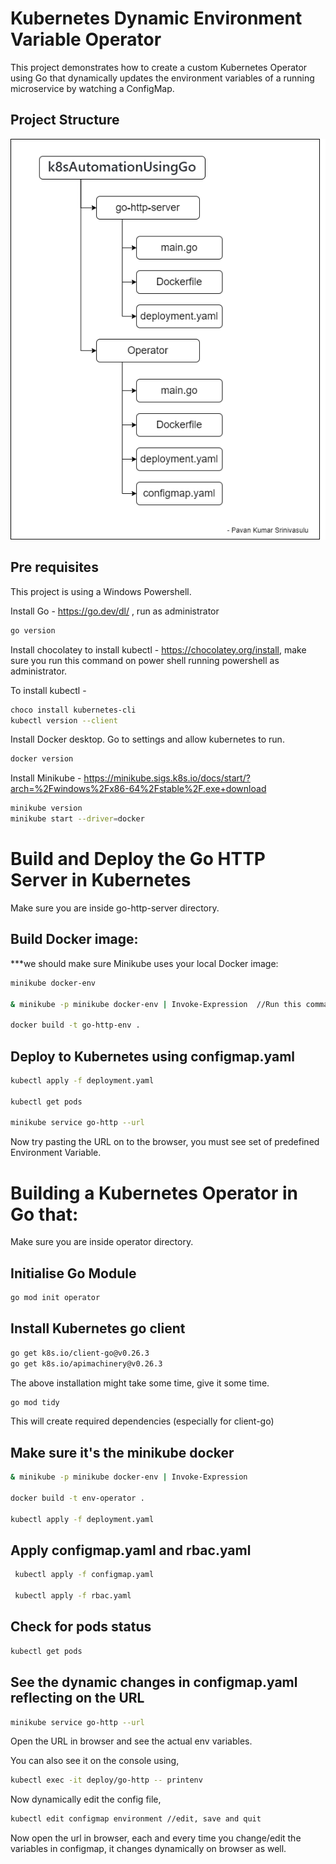 # Kubernetes Dynamic Environment Variable Operator

This project demonstrates how to create a custom Kubernetes Operator using Go that dynamically updates the environment variables of a running microservice by watching a ConfigMap.

## Project Structure

<img src="images/DirectoryStructure.png">

## Pre requisites

This project is using a Windows Powershell.

Install Go - https://go.dev/dl/ , run as administrator

```bash
go version
```
Install chocolatey to install kubectl - https://chocolatey.org/install, make sure you run this command on power shell running powershell as administrator. 

To install kubectl - 

```bash
choco install kubernetes-cli
kubectl version --client
```

Install Docker desktop. Go to settings and allow kubernetes to run.

```bash
docker version
```

Install Minikube - https://minikube.sigs.k8s.io/docs/start/?arch=%2Fwindows%2Fx86-64%2Fstable%2F.exe+download

```bash
minikube version
minikube start --driver=docker
```

# Build and Deploy the Go HTTP Server in Kubernetes

Make sure you are inside go-http-server directory.

## Build Docker image:

***we should make sure Minikube uses your local Docker image:

```bash
minikube docker-env

& minikube -p minikube docker-env | Invoke-Expression  //Run this command to ensure you're inside Minikube's Docker context:

docker build -t go-http-env .
```
## Deploy to Kubernetes using configmap.yaml

```bash
kubectl apply -f deployment.yaml

kubectl get pods

minikube service go-http --url

```

Now try pasting the URL on to the browser, you must see set of predefined Environment Variable.

# Building a Kubernetes Operator in Go that:

Make sure you are inside operator directory.

## Initialise Go Module

```bash
go mod init operator
```

## Install Kubernetes go client

```bash
go get k8s.io/client-go@v0.26.3
go get k8s.io/apimachinery@v0.26.3
```
The above installation might take some time, give it some time.

```bash 
go mod tidy
```

This will create required dependencies (especially for client-go)

## Make sure it's the minikube docker

```bash
& minikube -p minikube docker-env | Invoke-Expression

docker build -t env-operator .

kubectl apply -f deployment.yaml
```

## Apply  configmap.yaml and rbac.yaml

```bash
 kubectl apply -f configmap.yaml
 
 kubectl apply -f rbac.yaml
```

## Check for pods status

```bash
kubectl get pods
```
## See the dynamic changes in configmap.yaml reflecting on the URL

```bash
minikube service go-http --url
```

Open the URL in browser and see the actual env variables.

You can also see it on the console using, 

```bash
kubectl exec -it deploy/go-http -- printenv
```

Now dynamically edit the config file, 

```bash
kubectl edit configmap environment //edit, save and quit
```

Now open the url in browser, each and every time you change/edit the variables in configmap, it changes dynamically on browser as well. 

